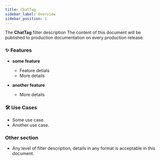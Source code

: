```yaml
---
title: ChatTag
sidebar_label: Overview
sidebar_position: 1
---
```


The **ChatTag** filter description
The content of this document will be published to production documentation on every production release.

### ✨ Features

- **some feature**
  - Feature detials
  - More details

- **another feature**
  - More details

### 🛠️ Use Cases

- Some use case.
- Another use case.

### Other section
- Any level of filter description, details in any format is acceptable in this document.
